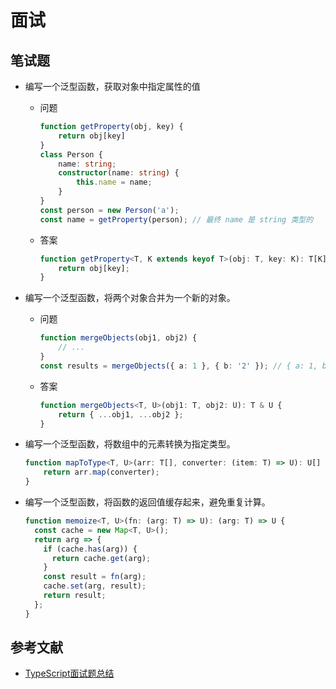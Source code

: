 # 面试

## 笔试题

- 编写一个泛型函数，获取对象中指定属性的值

    - 问题

        ```ts
        function getProperty(obj, key) {
            return obj[key]
        }
        class Person {
            name: string;
            constructor(name: string) {
                this.name = name;
            } 
        }
        const person = new Person('a');
        const name = getProperty(person); // 最终 name 是 string 类型的
        ```

    - 答案

        ```ts
        function getProperty<T, K extends keyof T>(obj: T, key: K): T[K] {
            return obj[key];
        }
        ```

- 编写一个泛型函数，将两个对象合并为一个新的对象。

    - 问题

        ```ts
        function mergeObjects(obj1, obj2) {
            // ...
        }
        const results = mergeObjects({ a: 1 }, { b: '2' }); // { a: 1, b: '2' }
        ```

    - 答案

        ```ts
        function mergeObjects<T, U>(obj1: T, obj2: U): T & U {
            return { ...obj1, ...obj2 };
        }
        ```

- 编写一个泛型函数，将数组中的元素转换为指定类型。

    ```ts
    function mapToType<T, U>(arr: T[], converter: (item: T) => U): U[] {
        return arr.map(converter);
    }
    ```

- 编写一个泛型函数，将函数的返回值缓存起来，避免重复计算。

    ```ts
    function memoize<T, U>(fn: (arg: T) => U): (arg: T) => U {
      const cache = new Map<T, U>();
      return arg => {
        if (cache.has(arg)) {
          return cache.get(arg);
        }
        const result = fn(arg);
        cache.set(arg, result);
        return result;
      };
    }
    ```

## 参考文献

- [TypeScript面试题总结](https://segmentfault.com/a/1190000040403067)
